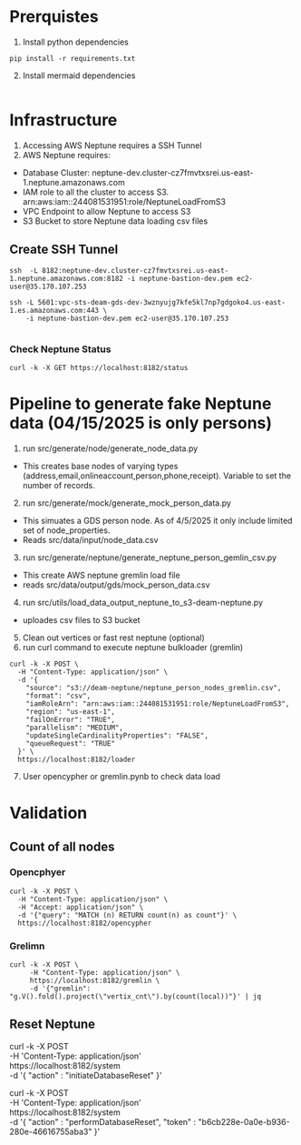 # Prerquistes
1. Install python dependencies
```
pip install -r requirements.txt
```
2. Install mermaid dependencies
```

```

# Infrastructure
1. Accessing AWS Neptune requires a SSH Tunnel
2. AWS Neptune requires:
  - Database Cluster: neptune-dev.cluster-cz7fmvtxsrei.us-east-1.neptune.amazonaws.com
  - IAM role to all the cluster to access S3. arn:aws:iam::244081531951:role/NeptuneLoadFromS3
  - VPC Endpoint to allow Neptune to access S3
  - S3 Bucket to store Neptune data loading csv files

## Create SSH Tunnel
```
ssh  -L 8182:neptune-dev.cluster-cz7fmvtxsrei.us-east-1.neptune.amazonaws.com:8182 -i neptune-bastion-dev.pem ec2-user@35.170.107.253

ssh -L 5601:vpc-sts-deam-gds-dev-3wznyujg7kfe5kl7np7gdgoko4.us-east-1.es.amazonaws.com:443 \
    -i neptune-bastion-dev.pem ec2-user@35.170.107.253


```
### Check Neptune Status
```
curl -k -X GET https://localhost:8182/status
```

# Pipeline to generate fake Neptune data (04/15/2025 is only persons)
1. run src/generate/node/generate_node_data.py
 - This creates base nodes of varying types (address,email,onlineaccount,person,phone,receipt).  Variable to set the number of records. 
2. run src/generate/mock/generate_mock_person_data.py
  - This simuates a GDS person node. As of 4/5/2025 it only include limited set of node_properties.  
  - Reads src/data/input/node_data.csv
3. run src/generate/neptune/generate_neptune_person_gemlin_csv.py
  - This create AWS neptune gremlin load file
  - reads src/data/output/gds/mock_person_data.csv
4. run src/utils/load_data_output_neptune_to_s3-deam-neptune.py
  - uploades csv files to S3 bucket
5. Clean out vertices or fast rest neptune (optional)
6. run curl command to execute neptune bulkloader (gremlin)
```
curl -k -X POST \
  -H "Content-Type: application/json" \
  -d '{
    "source": "s3://deam-neptune/neptune_person_nodes_gremlin.csv",
    "format": "csv",
    "iamRoleArn": "arn:aws:iam::244081531951:role/NeptuneLoadFromS3",
    "region": "us-east-1",
    "failOnError": "TRUE",
    "parallelism": "MEDIUM",
    "updateSingleCardinalityProperties": "FALSE",
    "queueRequest": "TRUE"
  }' \
  https://localhost:8182/loader
```
7. User opencypher or gremlin.pynb to check data load


# Validation
## Count of all nodes
### Opencphyer
```
curl -k -X POST \
  -H "Content-Type: application/json" \
  -H "Accept: application/json" \
  -d '{"query": "MATCH (n) RETURN count(n) as count"}' \
  https://localhost:8182/opencypher
```
### Grelimn
```
curl -k -X POST \
     -H "Content-Type: application/json" \
     https://localhost:8182/gremlin \
     -d '{"gremlin": "g.V().fold().project(\"vertix_cnt\").by(count(local))"}' | jq
```

## Reset Neptune
curl -k -X POST \
  -H 'Content-Type: application/json' \
      https://localhost:8182/system \
  -d '{ "action" : "initiateDatabaseReset" }'

curl -k -X POST \
  -H 'Content-Type: application/json' \
      https://localhost:8182/system \
  -d '{
        "action" : "performDatabaseReset",
        "token" : "b6cb228e-0a0e-b936-280e-46616755aba3"
      }'
